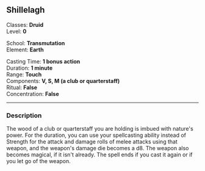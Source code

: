 ## Shillelagh

Classes: **Druid**  
Level: **0**  

School: **Transmutation**  
Element: **Earth**  

Casting Time: **1 bonus action**  
Duration: **1 minute**  
Range: **Touch**  
Components: **V, S, M (a club or quarterstaff)**  
Ritual: **False**  
Concentration: **False**  

------

### Description

The wood of a club or quarterstaff you are holding is imbued with nature's power. For the duration, you can use your spellcasting ability instead of Strength for the attack and damage rolls of melee attacks using that weapon, and the weapon's damage die becomes a d8. The weapon also becomes magical, if it isn't already. The spell ends if you cast it again or if you let go of the weapon.